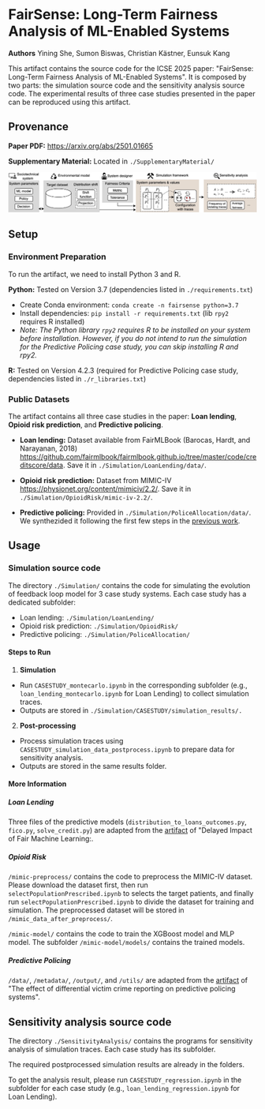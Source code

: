 # FairSense: Long-Term Fairness Analysis of ML-Enabled Systems

**Authors** Yining She, Sumon Biswas, Christian Kästner, Eunsuk Kang

This artifact contains the source code for the ICSE 2025 paper: "FairSense: Long-Term Fairness Analysis of ML-Enabled Systems". It is composed by two parts: the simulation source code and the sensitivity analysis source code. 
The experimental results of three case studies presented in the paper can be reproduced using this artifact.

## Provenance

**Paper PDF:** https://arxiv.org/abs/2501.01665

**Supplementary Material:** Located in `./SupplementaryMaterial/`

![The overview of this work](/overview.jpg)

## Setup
### Environment Preparation
To run the artifact, we need to install Python 3 and R.

**Python:** Tested on Version 3.7 (dependencies listed in `./requirements.txt`)

- Create Conda environment: `conda create -n fairsense python=3.7`
- Install dependencies: `pip install -r requirements.txt` (lib `rpy2` requires R installed)
- *Note: The Python library `rpy2` requires R to be installed on your system before installation. However, if you do not intend to run the simulation for the Predictive Policing case study, you can skip installing R and rpy2.*

**R:** Tested on Version 4.2.3 (required for Predictive Policing case study, dependencies listed in `./r_libraries.txt`)

### Public Datasets
The artifact contains all three case studies in the paper: **Loan lending**, **Opioid risk prediction**, and **Predictive policing**. 

- **Loan lending:** Dataset available from FairMLBook (Barocas, Hardt, and Narayanan, 2018) https://github.com/fairmlbook/fairmlbook.github.io/tree/master/code/creditscore/data. Save it in `./Simulation/LoanLending/data/`.

- **Opioid risk prediction:** Dataset from MIMIC-IV https://physionet.org/content/mimiciv/2.2/. Save it in `./Simulation/OpioidRisk/mimic-iv-2.2/`.

- **Predictive policing:** Provided in `./Simulation/PoliceAllocation/data/`. We synthezided it following the first few steps in the [previous work](https://github.com/nakpinar/diff-crime-reporting).

## Usage

### Simulation source code
The directory `./Simulation/` contains the code for simulating the evolution of feedback loop model for 3 case study systems. Each case study has a dedicated subfolder:

- Loan lending: `./Simulation/LoanLending/`
- Opioid risk prediction: `./Simulation/OpioidRisk/`
- Predictive policing: `./Simulation/PoliceAllocation/`

#### Steps to Run

1. **Simulation**
- Run `CASESTUDY_montecarlo.ipynb` in the corresponding subfolder (e.g., `loan_lending_montecarlo.ipynb` for Loan Lending) to collect simulation traces.
- Outputs are stored in `./Simulation/CASESTUDY/simulation_results/.`

2. **Post-processing**
- Process simulation traces using `CASESTUDY_simulation_data_postprocess.ipynb` to prepare data for sensitivity analysis.
- Outputs are stored in the same results folder.

#### More Information
##### Loan Lending
Three files of the predictive models (`distribution_to_loans_outcomes.py`, `fico.py`, `solve_credit.py`) are adapted from the [artifact](https://github.com/lydiatliu/delayedimpact/) of "Delayed Impact of Fair Machine Learning:.

##### Opioid Risk
`/mimic-preprocess/` contains the code to preprocess the MIMIC-IV dataset. Please download the dataset first, then run `selectPopulationPrescribed.ipynb` to selects the target patients, and finally run `selectPopulationPrescribed.ipynb` to divide the dataset for training and simulation. The preprocessed dataset will be stored in `/mimic_data_after_preprocess/`.

`/mimic-model/` contains the code to train the XGBoost model and MLP model. The subfolder `/mimic-model/models/` contains the trained models.

##### Predictive Policing
`/data/`, `/metadata/`, `/output/`, and `/utils/` are adapted from the [artifact](https://github.com/nakpinar/diff-crime-reporting) of "The effect of differential victim crime reporting on predictive policing systems".


## Sensitivity analysis source code
The directory `./SensitivityAnalysis/` contains the programs for sensitivity analysis of simulation traces. Each case study has its subfolder.

The required postprocessed simulation results are already in the folders. 

To get the analysis result, please run `CASESTUDY_regression.ipynb` in the subfolder for each case study (e.g., `loan_lending_regression.ipynb` for Loan Lending). 
